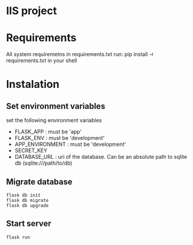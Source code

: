 # IIS project
# Requirements
All system requiremetns in requirements.txt
run: pip install -r requirements.txt in your shell

# Instalation
## Set environment variables


set the following environment variables

+ FLASK_APP : must be 'app'
+ FLASK_ENV : must be 'development'
+ APP_ENVIRONMENT : must be 'development'
+ SECRET_KEY
+ DATABASE_URL : uri of the database. Can be an absolute path to sqlite db (sqlite:///path/to/db)

## Migrate database
```
flask db init
flask db migrate
flask db upgrade
```

## Start server
```
flask run
```